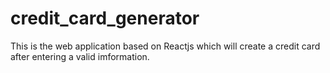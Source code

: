# credit_card_generator
This is the web application based on Reactjs which will create a credit card after entering a valid imformation.
